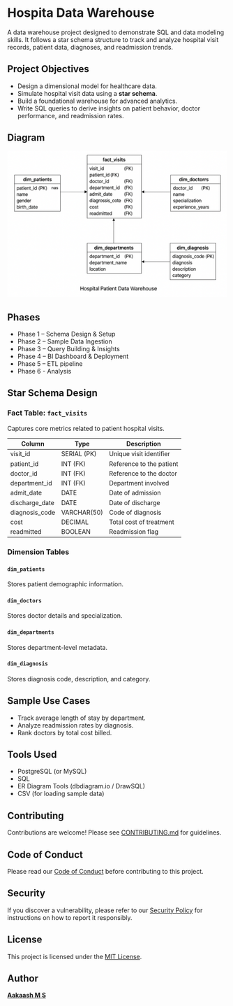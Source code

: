 # Hospita Data Warehouse

A data warehouse project designed to demonstrate SQL and data modeling skills. It follows a star schema structure to track and analyze hospital visit records, patient data, diagnoses, and readmission trends.


## Project Objectives

- Design a dimensional model for healthcare data.
- Simulate hospital visit data using a **star schema**.
- Build a foundational warehouse for advanced analytics.
- Write SQL queries to derive insights on patient behavior, doctor performance, and readmission rates.

## Diagram

![Star Schema](./diagrams/star_schema.png)


## Phases

- Phase 1 – Schema Design & Setup
- Phase 2 – Sample Data Ingestion  
- Phase 3 – Query Building & Insights  
- Phase 4 – BI Dashboard & Deployment 
- Phase 5 – ETL pipeline
- Phase 6 - Analysis



## Star Schema Design

### Fact Table: `fact_visits`
Captures core metrics related to patient hospital visits.

| Column          | Type         | Description                     |
|-----------------|--------------|---------------------------------|
| visit_id        | SERIAL (PK)  | Unique visit identifier         |
| patient_id      | INT (FK)     | Reference to the patient        |
| doctor_id       | INT (FK)     | Reference to the doctor         |
| department_id   | INT (FK)     | Department involved             |
| admit_date      | DATE         | Date of admission               |
| discharge_date  | DATE         | Date of discharge               |
| diagnosis_code  | VARCHAR(50)  | Code of diagnosis               |
| cost            | DECIMAL      | Total cost of treatment         |
| readmitted      | BOOLEAN      | Readmission flag                |

### Dimension Tables

#### `dim_patients`
Stores patient demographic information.

#### `dim_doctors`
Stores doctor details and specialization.

#### `dim_departments`
Stores department-level metadata.

#### `dim_diagnosis`
Stores diagnosis code, description, and category.


## Sample Use Cases

- Track average length of stay by department.
- Analyze readmission rates by diagnosis.
- Rank doctors by total cost billed.


## Tools Used

- PostgreSQL (or MySQL)
- SQL
- ER Diagram Tools (dbdiagram.io / DrawSQL)
- CSV (for loading sample data)


## Contributing
Contributions are welcome! Please see [CONTRIBUTING.md](docs/CONTRIBUTING.md) for guidelines.

## Code of Conduct
Please read our [Code of Conduct](docs/CODE_OF_CONDUCT.md) before contributing to this project.

## Security
If you discover a vulnerability, please refer to our [Security Policy](docs/SECURITY.md) for instructions on how to report it responsibly.


## License  
This project is licensed under the [MIT License](LICENSE).  



## Author

[**Aakaash M S**](https://github.com/msaakaash)
